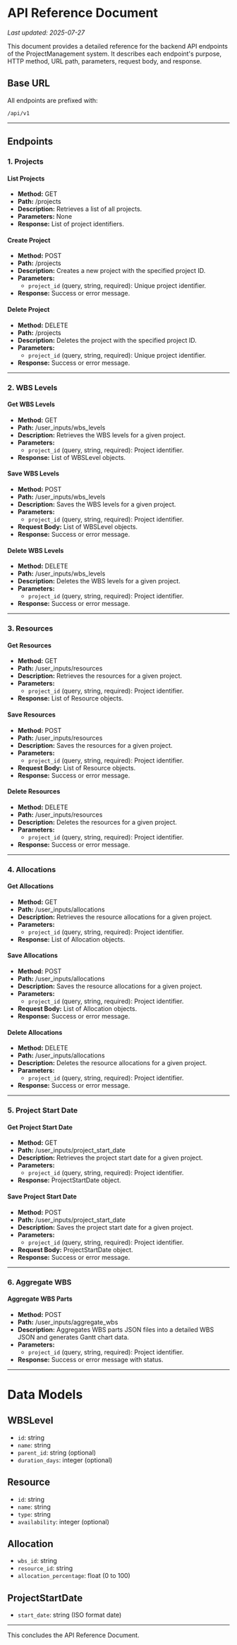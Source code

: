 # API Reference Document

*Last updated: 2025-07-27*

This document provides a detailed reference for the backend API endpoints of the ProjectManagement system. It describes each endpoint's purpose, HTTP method, URL path, parameters, request body, and response.

## Base URL

All endpoints are prefixed with:

```
/api/v1
```

---

## Endpoints

### 1. Projects

#### List Projects

- **Method:** GET
- **Path:** /projects
- **Description:** Retrieves a list of all projects.
- **Parameters:** None
- **Response:** List of project identifiers.

#### Create Project

- **Method:** POST
- **Path:** /projects
- **Description:** Creates a new project with the specified project ID.
- **Parameters:**
  - `project_id` (query, string, required): Unique project identifier.
- **Response:** Success or error message.

#### Delete Project

- **Method:** DELETE
- **Path:** /projects
- **Description:** Deletes the project with the specified project ID.
- **Parameters:**
  - `project_id` (query, string, required): Unique project identifier.
- **Response:** Success or error message.

---

### 2. WBS Levels

#### Get WBS Levels

- **Method:** GET
- **Path:** /user_inputs/wbs_levels
- **Description:** Retrieves the WBS levels for a given project.
- **Parameters:**
  - `project_id` (query, string, required): Project identifier.
- **Response:** List of WBSLevel objects.

#### Save WBS Levels

- **Method:** POST
- **Path:** /user_inputs/wbs_levels
- **Description:** Saves the WBS levels for a given project.
- **Parameters:**
  - `project_id` (query, string, required): Project identifier.
- **Request Body:** List of WBSLevel objects.
- **Response:** Success or error message.

#### Delete WBS Levels

- **Method:** DELETE
- **Path:** /user_inputs/wbs_levels
- **Description:** Deletes the WBS levels for a given project.
- **Parameters:**
  - `project_id` (query, string, required): Project identifier.
- **Response:** Success or error message.

---

### 3. Resources

#### Get Resources

- **Method:** GET
- **Path:** /user_inputs/resources
- **Description:** Retrieves the resources for a given project.
- **Parameters:**
  - `project_id` (query, string, required): Project identifier.
- **Response:** List of Resource objects.

#### Save Resources

- **Method:** POST
- **Path:** /user_inputs/resources
- **Description:** Saves the resources for a given project.
- **Parameters:**
  - `project_id` (query, string, required): Project identifier.
- **Request Body:** List of Resource objects.
- **Response:** Success or error message.

#### Delete Resources

- **Method:** DELETE
- **Path:** /user_inputs/resources
- **Description:** Deletes the resources for a given project.
- **Parameters:**
  - `project_id` (query, string, required): Project identifier.
- **Response:** Success or error message.

---

### 4. Allocations

#### Get Allocations

- **Method:** GET
- **Path:** /user_inputs/allocations
- **Description:** Retrieves the resource allocations for a given project.
- **Parameters:**
  - `project_id` (query, string, required): Project identifier.
- **Response:** List of Allocation objects.

#### Save Allocations

- **Method:** POST
- **Path:** /user_inputs/allocations
- **Description:** Saves the resource allocations for a given project.
- **Parameters:**
  - `project_id` (query, string, required): Project identifier.
- **Request Body:** List of Allocation objects.
- **Response:** Success or error message.

#### Delete Allocations

- **Method:** DELETE
- **Path:** /user_inputs/allocations
- **Description:** Deletes the resource allocations for a given project.
- **Parameters:**
  - `project_id` (query, string, required): Project identifier.
- **Response:** Success or error message.

---

### 5. Project Start Date

#### Get Project Start Date

- **Method:** GET
- **Path:** /user_inputs/project_start_date
- **Description:** Retrieves the project start date for a given project.
- **Parameters:**
  - `project_id` (query, string, required): Project identifier.
- **Response:** ProjectStartDate object.

#### Save Project Start Date

- **Method:** POST
- **Path:** /user_inputs/project_start_date
- **Description:** Saves the project start date for a given project.
- **Parameters:**
  - `project_id` (query, string, required): Project identifier.
- **Request Body:** ProjectStartDate object.
- **Response:** Success or error message.

---

### 6. Aggregate WBS

#### Aggregate WBS Parts

- **Method:** POST
- **Path:** /user_inputs/aggregate_wbs
- **Description:** Aggregates WBS parts JSON files into a detailed WBS JSON and generates Gantt chart data.
- **Parameters:**
  - `project_id` (query, string, required): Project identifier.
- **Response:** Success or error message with status.

---

# Data Models

## WBSLevel

- `id`: string
- `name`: string
- `parent_id`: string (optional)
- `duration_days`: integer (optional)

## Resource

- `id`: string
- `name`: string
- `type`: string
- `availability`: integer (optional)

## Allocation

- `wbs_id`: string
- `resource_id`: string
- `allocation_percentage`: float (0 to 100)

## ProjectStartDate

- `start_date`: string (ISO format date)

---

This concludes the API Reference Document.
